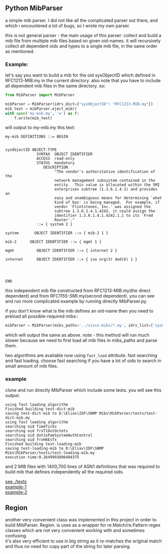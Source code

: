 ## Python MibParser

a simple mib parser. I did not like all the complicated parser out there, and which i encountered a lot of bugs, so I
wrote my own parser.

this is not general parser - the main usage of this parser:
collect and build a mib file from multiple mib files based on given oid-names. it will recursively collect all dependent
oids and types to a single mib file, in the same order as mentioned.

### Example:

let's say you want to build a mib for the oid sysObjectID which defined in RFC1213-MIB.my in the current directory. also
note that you have to include all dependent mib files in the same directory. so:

```python
from MibParser import MibParser

mibParser = MibParser(idrs_dict={"sysObjectID": "RFC1213-MIB.my"})
mib_text = mibParser.eject_mib()
with open('my-mib.my', 'w') as f:
    f.write(mib_text)
```

will output to my-mib.my this text:

```smi
my-mib DEFINITIONS ::= BEGIN


sysObjectID OBJECT-TYPE
              SYNTAX  OBJECT IDENTIFIER
              ACCESS  read-only
              STATUS  mandatory
                 DESCRIPTION
                      "The vendor's authoritative identification of the
                      network management subsystem contained in the
                      entity.  This value is allocated within the SMI
                      enterprises subtree (1.3.6.1.4.1) and provides an
                      easy and unambiguous means for determining `what
                      kind of box' is being managed.  For example, if
                      vendor `Flintstones, Inc.' was assigned the
                      subtree 1.3.6.1.4.1.4242, it could assign the
                      identifier 1.3.6.1.4.1.4242.1.1 to its `Fred
                      Router'."
              ::= { system 2 }

system       OBJECT IDENTIFIER ::= { mib-2 1 }

mib-2      OBJECT IDENTIFIER ::= { mgmt 1 }

mgmt          OBJECT IDENTIFIER ::= { internet 2 }

internet      OBJECT IDENTIFIER ::= { iso org(3) dod(6) 1 }




END
```

this independent mib file constructed from RFC1213-MIB.my(the direct dependent) and from RFC1155-SMI.my(second
dependent). you can see and run more complicated example by running directly MibParser.py.

if you don't know what is the mib defines an oid-name then you need to preload all possible-required mibs::

```python
mibParser = MibParser(mibs_paths='../cisco-mibs/*.my', idrs_list=['sysObjectID'], fast_load=True)
```

which will output the same as above. note - this method will run much slower because we need to first load all mib files
in mibs_paths and parse them.

two algorithms are available now using `fast_load` attribute. fast searching and fast loading. choose fast searching if
you have a lot of oids to search in small amount of mib files.

### example

clone and run directly MibParser which include some tests. you will see this output:

```text
using fast loading algorithm
Finished building test-dict-mib
saving test-dict-mib to D:\Eliav\IDF\SNMP Mibs\MibParser/tests/test-dict-mib.my
using fast loading algorithm
searching oid TimeTicks
searching oid frxT1OutOctets
searching oid dot1xPaeSystemAuthControl
searching oid frxH6EsTx
Finished building test-loading-mib
saving test-loading-mib to D:\Eliav\IDF\SNMP Mibs\MibParser/tests/test-loading-mib.my
execution time:0.2649993896484375
```

and 2 MIB files with 1400,700 lines of ASN1 definitions that was required to build mib that defines independently all
the required oids.

[see ./tests](./tests)<br/>
[example-1](./tests/test-dict-mib.my)<br/>
[example-2](./tests/test-loading-mib.my)<br/>

## Region

another very convenient class was implemented in this project in order to build MibParser. Region. is uses as a wrapper
for re.Match/re.Pattern regex classes which are not very convenient working with and sometimes confusing.<br/>
it's also very efficient to use in big string as it re-matches the original match and thus no need for copy part of the
string for later parsing.  
